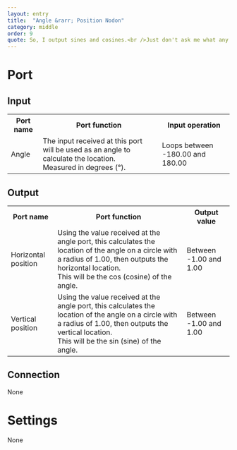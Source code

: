 ```yaml
---
layout: entry
title:  "Angle &rarr; Position Nodon"
category: middle
order: 9
quote: So, I output sines and cosines.<br />Just don't ask me what any of that means...
---
```

<h1>Port</h1>
<h2>Input</h2>
<table class="wrapped">
  <colgroup>
    <col />
    <col />
    <col />
  </colgroup>
  <tbody>
    <tr>
      <th>Port name</th>
      <th>Port function</th>
      <th>Input operation</th>
    </tr>
    <tr>
      <td label="Port name"><span>Angle</span></td>
      <td label="Port function"><span>The input received at this port will be used as an angle to calculate the location.<br />Measured in degrees (°).</span></td>
      <td label="Input operation"><span>Loops between -180.00 and 180.00</span></td>
    </tr>
  </tbody>
</table>
<h2>Output</h2>
<table class="wrapped">
  <colgroup>
    <col />
    <col />
    <col />
  </colgroup>
  <tbody>
    <tr>
      <th>Port name</th>
      <th>Port function</th>
      <th>Output value</th>
    </tr>
    <tr>
      <td label="Port name"><span>Horizontal position</span></td>
      <td label="Port function">
        <span>Using the value received at the angle port, this calculates the location of the angle on a circle with a radius of 1.00, then outputs the horizontal location.<br />This will be the cos (cosine) of the angle.</span>
      </td>
      <td label="Output value"><span>Between -1.00 and 1.00</span></td>
    </tr>
    <tr>
      <td label="Port name"><span>Vertical position</span></td>
      <td label="Port function">
        <span>Using the value received at the angle port, this calculates the location of the angle on a circle with a radius of 1.00, then outputs the vertical location.<br />This will be the sin (sine) of the angle.</span>
      </td>
      <td label="Output value"><span>Between -1.00 and 1.00</span></td>
    </tr>
  </tbody>
</table>
<h2>Connection</h2>
<p>None</p>
<h1>Settings</h1>
<p>None</p>